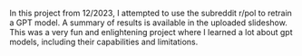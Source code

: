 In this project from 12/2023, I attempted to use the subreddit r/pol to retrain a GPT model. A summary of results is available in the uploaded slideshow.
This was a very fun and enlightening project where I learned a lot about gpt models, including their capabilities and limitations. 
